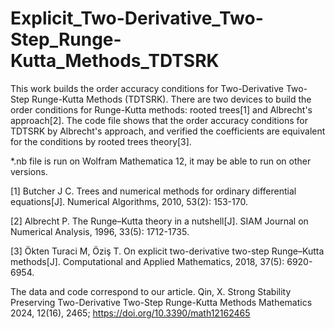 # Explicit_Two-Derivative_Two-Step_Runge-Kutta_Methods_TDTSRK
This work builds the order accuracy conditions for Two-Derivative Two-Step Runge-Kutta Methods (TDTSRK).
There are two devices to build the order conditions for Runge-Kutta methods: rooted trees[1] and Albrecht's approach[2].
The code file shows that the order accuracy conditions for TDTSRK by Albrecht's approach, and verified the coefficients are equivalent for the conditions by rooted trees theory[3].

*.nb file is run on Wolfram Mathematica 12, it may be able to run on other versions.

[1] Butcher J C. Trees and numerical methods for ordinary differential equations[J]. Numerical Algorithms, 2010, 53(2): 153-170.

[2] Albrecht P. The Runge–Kutta theory in a nutshell[J]. SIAM Journal on Numerical Analysis, 1996, 33(5): 1712-1735.

[3] Ökten Turaci M, Öziş T. On explicit two-derivative two-step Runge–Kutta methods[J]. Computational and Applied Mathematics, 2018, 37(5): 6920-6954. 

The data and code correspond to our article. Qin, X.  Strong Stability Preserving Two-Derivative Two-Step Runge-Kutta Methods
 Mathematics 2024, 12(16), 2465; https://doi.org/10.3390/math12162465 
